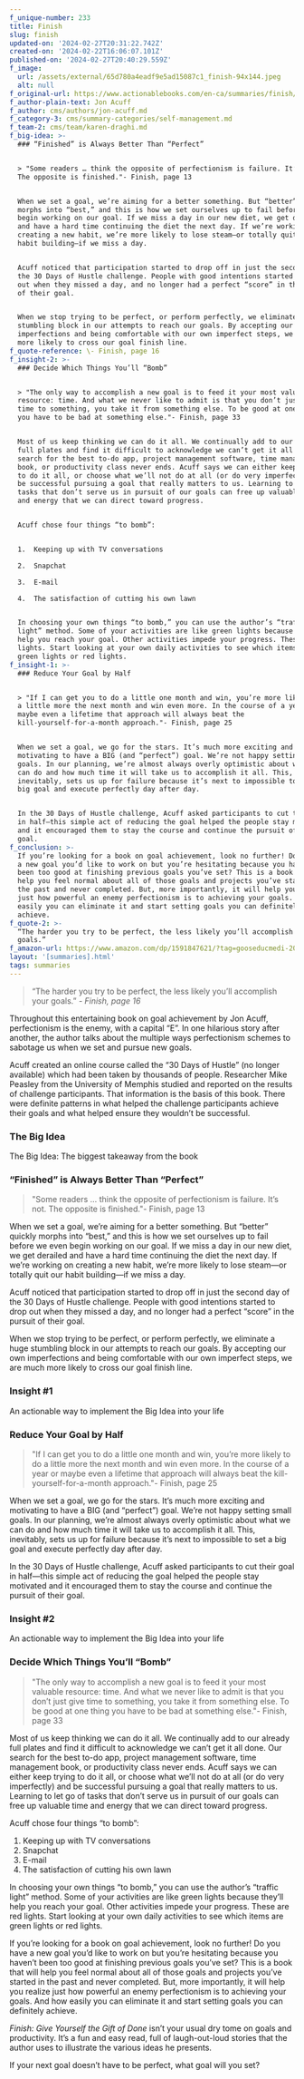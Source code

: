 ```yaml
---
f_unique-number: 233
title: Finish
slug: finish
updated-on: '2024-02-27T20:31:22.742Z'
created-on: '2024-02-22T16:06:07.101Z'
published-on: '2024-02-27T20:40:29.559Z'
f_image:
  url: /assets/external/65d780a4eadf9e5ad15087c1_finish-94x144.jpeg
  alt: null
f_original-url: https://www.actionablebooks.com/en-ca/summaries/finish/
f_author-plain-text: Jon Acuff
f_author: cms/authors/jon-acuff.md
f_category-3: cms/summary-categories/self-management.md
f_team-2: cms/team/karen-draghi.md
f_big-idea: >-
  ### “Finished” is Always Better Than “Perfect”


  > "Some readers … think the opposite of perfectionism is failure. It’s not.
  The opposite is finished."- Finish, page 13


  When we set a goal, we’re aiming for a better something. But “better” quickly
  morphs into “best,” and this is how we set ourselves up to fail before we even
  begin working on our goal. If we miss a day in our new diet, we get derailed
  and have a hard time continuing the diet the next day. If we’re working on
  creating a new habit, we’re more likely to lose steam—or totally quit our
  habit building—if we miss a day.


  Acuff noticed that participation started to drop off in just the second day of
  the 30 Days of Hustle challenge. People with good intentions started to drop
  out when they missed a day, and no longer had a perfect “score” in the pursuit
  of their goal.


  When we stop trying to be perfect, or perform perfectly, we eliminate a huge
  stumbling block in our attempts to reach our goals. By accepting our own
  imperfections and being comfortable with our own imperfect steps, we are much
  more likely to cross our goal finish line.
f_quote-reference: \- Finish, page 16
f_insight-2: >-
  ### Decide Which Things You’ll “Bomb”


  > "The only way to accomplish a new goal is to feed it your most valuable
  resource: time. And what we never like to admit is that you don’t just give
  time to something, you take it from something else. To be good at one thing
  you have to be bad at something else."- Finish, page 33


  Most of us keep thinking we can do it all. We continually add to our already
  full plates and find it difficult to acknowledge we can’t get it all done. Our
  search for the best to-do app, project management software, time management
  book, or productivity class never ends. Acuff says we can either keep trying
  to do it all, or choose what we’ll not do at all (or do very imperfectly) and
  be successful pursuing a goal that really matters to us. Learning to let go of
  tasks that don’t serve us in pursuit of our goals can free up valuable time
  and energy that we can direct toward progress.


  Acuff chose four things “to bomb”:


  1.  Keeping up with TV conversations

  2.  Snapchat

  3.  E-mail

  4.  The satisfaction of cutting his own lawn


  In choosing your own things “to bomb,” you can use the author’s “traffic
  light” method. Some of your activities are like green lights because they’ll
  help you reach your goal. Other activities impede your progress. These are red
  lights. Start looking at your own daily activities to see which items are
  green lights or red lights.
f_insight-1: >-
  ### Reduce Your Goal by Half


  > "If I can get you to do a little one month and win, you’re more likely to do
  a little more the next month and win even more. In the course of a year or
  maybe even a lifetime that approach will always beat the
  kill-yourself-for-a-month approach."- Finish, page 25


  When we set a goal, we go for the stars. It’s much more exciting and
  motivating to have a BIG (and “perfect”) goal. We’re not happy setting small
  goals. In our planning, we’re almost always overly optimistic about what we
  can do and how much time it will take us to accomplish it all. This,
  inevitably, sets us up for failure because it’s next to impossible to set a
  big goal and execute perfectly day after day.


  In the 30 Days of Hustle challenge, Acuff asked participants to cut their goal
  in half—this simple act of reducing the goal helped the people stay motivated
  and it encouraged them to stay the course and continue the pursuit of their
  goal.
f_conclusion: >-
  If you’re looking for a book on goal achievement, look no further! Do you have
  a new goal you’d like to work on but you’re hesitating because you haven’t
  been too good at finishing previous goals you’ve set? This is a book that will
  help you feel normal about all of those goals and projects you’ve started in
  the past and never completed. But, more importantly, it will help you realize
  just how powerful an enemy perfectionism is to achieving your goals. And how
  easily you can eliminate it and start setting goals you can definitely
  achieve.
f_quote-2: >-
  “The harder you try to be perfect, the less likely you’ll accomplish your
  goals.”
f_amazon-url: https://www.amazon.com/dp/1591847621/?tag=gooseducmedi-20
layout: '[summaries].html'
tags: summaries
---
```


> “The harder you try to be perfect, the less likely you’ll accomplish your goals.” _\- Finish, page 16_

Throughout this entertaining book on goal achievement by Jon Acuff, perfectionism is the enemy, with a capital “E”. In one hilarious story after another, the author talks about the multiple ways perfectionism schemes to sabotage us when we set and pursue new goals.

Acuff created an online course called the “30 Days of Hustle” (no longer available) which had been taken by thousands of people. Researcher Mike Peasley from the University of Memphis studied and reported on the results of challenge participants. That information is the basis of this book. There were definite patterns in what helped the challenge participants achieve their goals and what helped ensure they wouldn’t be successful.

### The Big Idea

The Big Idea: The biggest takeaway from the book

### “Finished” is Always Better Than “Perfect”

> "Some readers … think the opposite of perfectionism is failure. It’s not. The opposite is finished."- Finish, page 13

When we set a goal, we’re aiming for a better something. But “better” quickly morphs into “best,” and this is how we set ourselves up to fail before we even begin working on our goal. If we miss a day in our new diet, we get derailed and have a hard time continuing the diet the next day. If we’re working on creating a new habit, we’re more likely to lose steam—or totally quit our habit building—if we miss a day.

Acuff noticed that participation started to drop off in just the second day of the 30 Days of Hustle challenge. People with good intentions started to drop out when they missed a day, and no longer had a perfect “score” in the pursuit of their goal.

When we stop trying to be perfect, or perform perfectly, we eliminate a huge stumbling block in our attempts to reach our goals. By accepting our own imperfections and being comfortable with our own imperfect steps, we are much more likely to cross our goal finish line.

### Insight #1

An actionable way to implement the Big Idea into your life

### Reduce Your Goal by Half

> "If I can get you to do a little one month and win, you’re more likely to do a little more the next month and win even more. In the course of a year or maybe even a lifetime that approach will always beat the kill-yourself-for-a-month approach."- Finish, page 25

When we set a goal, we go for the stars. It’s much more exciting and motivating to have a BIG (and “perfect”) goal. We’re not happy setting small goals. In our planning, we’re almost always overly optimistic about what we can do and how much time it will take us to accomplish it all. This, inevitably, sets us up for failure because it’s next to impossible to set a big goal and execute perfectly day after day.

In the 30 Days of Hustle challenge, Acuff asked participants to cut their goal in half—this simple act of reducing the goal helped the people stay motivated and it encouraged them to stay the course and continue the pursuit of their goal.

### Insight #2

An actionable way to implement the Big Idea into your life

### Decide Which Things You’ll “Bomb”

> "The only way to accomplish a new goal is to feed it your most valuable resource: time. And what we never like to admit is that you don’t just give time to something, you take it from something else. To be good at one thing you have to be bad at something else."- Finish, page 33

Most of us keep thinking we can do it all. We continually add to our already full plates and find it difficult to acknowledge we can’t get it all done. Our search for the best to-do app, project management software, time management book, or productivity class never ends. Acuff says we can either keep trying to do it all, or choose what we’ll not do at all (or do very imperfectly) and be successful pursuing a goal that really matters to us. Learning to let go of tasks that don’t serve us in pursuit of our goals can free up valuable time and energy that we can direct toward progress.

Acuff chose four things “to bomb”:

1.  Keeping up with TV conversations
2.  Snapchat
3.  E-mail
4.  The satisfaction of cutting his own lawn

In choosing your own things “to bomb,” you can use the author’s “traffic light” method. Some of your activities are like green lights because they’ll help you reach your goal. Other activities impede your progress. These are red lights. Start looking at your own daily activities to see which items are green lights or red lights.

If you’re looking for a book on goal achievement, look no further! Do you have a new goal you’d like to work on but you’re hesitating because you haven’t been too good at finishing previous goals you’ve set? This is a book that will help you feel normal about all of those goals and projects you’ve started in the past and never completed. But, more importantly, it will help you realize just how powerful an enemy perfectionism is to achieving your goals. And how easily you can eliminate it and start setting goals you can definitely achieve.

_Finish: Give Yourself the Gift of Done_ isn’t your usual dry tome on goals and productivity. It’s a fun and easy read, full of laugh-out-loud stories that the author uses to illustrate the various ideas he presents.

If your next goal doesn’t have to be perfect, what goal will you set?
